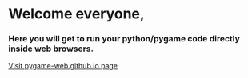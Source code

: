 # Welcome everyone, 

### Here you will get to run your python/pygame code directly inside web browsers.

[Visit pygame-web.github.io page](https://pygame-web.github.io)
